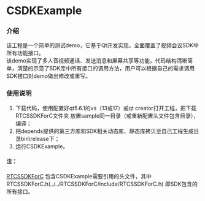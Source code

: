 # CSDKExample 

### 介绍
该工程是一个简单的测试demo，它基于Qt开发实现，全面覆盖了视频会议SDK中所有功能接口。<br>
该demo实现了多人音视频通话、发送消息和屏幕共享等功能，代码结构清晰简单，清楚的示范了SDK库中所有接口的调用方法，用户可以根据自己的需求调用SDK接口对demo做出修改或重写。<br>

### 使用说明
1. 下载代码，使用配置好qt5.6.1的vs（13或17）或qt creator打开工程，把下载RTCSSDKForC文件夹
   放置sample同一目录（或重新配置头文件包含目录），编译；<br>
2. 把depends提供的第三方库和SDK相关动态库、静态库拷贝至自己工程生成目录bin\release下；<br>
3. 运行CSDKExample。<br>

#### 注：
[RTCSSDKForC](../../RTCSSDKForC/include) 包含CSDKExample需要引用的头文件，其中RTCSSDKForC.h(../../RTCSSDKForC/include/RTCSSDKForC.h) 即SDK包含的所有接口。
